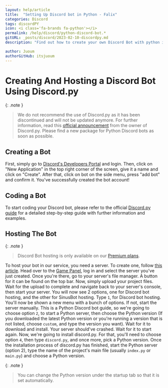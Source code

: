 ```yaml
---
layout: help/article
title:  "Setting Up Discord bot in Python - Falix"
categories: Discord
tags: discordPY
icon: <i class='fa-brands fa-python'></i>
permalink: /help/discord/python-discord-bot.*
gitURL: _posts/discord/2023-02-10-discordpy.md
description: "Find out how to create your own Discord Bot with python in Falix"

author: Juoum
authorGitHub: itsjuoum
---
```


# Creating And Hosting a Discord Bot Using Discord.py

{: .note }
> We do not recommend the use of Discord.py as it has been discontinued and will not be updated anymore. For further information, read this [official announcement](https://gist.github.com/Rapptz/4a2f62751b9600a31a0d3c78100287f1) from the owner of Discord.py.
Please find a new package for Python Discord bots as soon as possible.

## Creating a Bot

First, simply go to [Discord's Developers Portal](https://discord.com/developers/applications) and login. Then, click on "New Application" in the top right corner of the screen, give it a name and click on "Create". After that, click on bot on the side menu, press "add bot" and confirm it.
You've successfully created the bot account!

## Coding a Bot

To start coding your Discord bot, please refer to the official [Discord.py guide](https://discordpy.readthedocs.io) for a detailed step-by-step guide with further information and examples.

## Hosting The Bot

{: .note }
> Discord Bot hosting is only available on our [Premium plans](https://falixnodes.net/minecraft-server-hosting).

To host your bot in our service, you need a server. To create one, follow [this article](https://help.falixnodes.net/falix/general/getting-started/#creating-a-server). Head over to the [Game Panel](https://panel.falixnodes.net), log in and select the server you've just created. Once you're there, go to your server's file manager. A button for it can be found on the top bar.
Now, simply upload your project files. Wait for the upload to complete and navigate back to your server's console, then start your server.
You will now see 2 options, one for Discord bot hosting, and the other for SinusBot hosting. Type `1`, for Discord bot hosting. You'll now be shown a new menu with a bunch of options. If not, start the server manually.
This is a Python Discord bot guide, so we're going to choose option `2`, to start a Python server, then choose the Python version (If you downloaded the latest Python version or you're running a version that is not listed, choose `custom`, and type the version you want). Wait for it to download and install.
Your server should've crashed. Wait for it to start again. Now, we're going to install discord.py. For that, you'll need to choose option `4`, then type `discord.py`, and once more, pick a Python version. Once the installation process of discord.py has finished, start the Python server (option 2), type the name of the project's main file (usually `index.py` or `main.py`) and choose a Python version.

{: .note }
> You can change the Python version under the startup tab so that it is set automatically.
